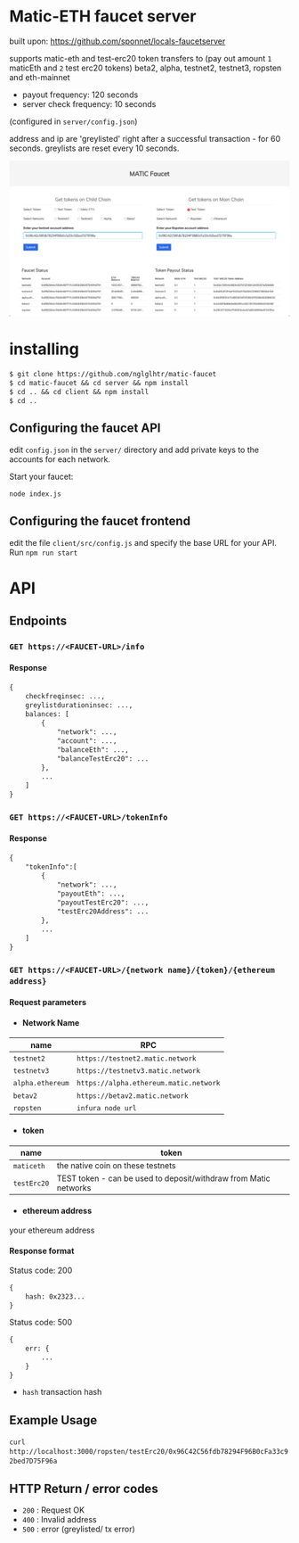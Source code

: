 # Matic-ETH faucet server

built upon: https://github.com/sponnet/locals-faucetserver

supports matic-eth and test-erc20 token transfers to (pay out amount `1` maticEth and `2` test erc20 tokens) beta2, alpha, testnet2, testnet3, ropsten and eth-mainnet

- payout frequency: 120 seconds
- server check frequency: 10 seconds

(configured in `server/config.json`)

address and ip are 'greylisted' right after a successful transaction - for 60 seconds. greylists are reset every 10 seconds.

![screenshot](screen.png)

# installing

```
$ git clone https://github.com/nglglhtr/matic-faucet
$ cd matic-faucet && cd server && npm install
$ cd .. && cd client && npm install
$ cd ..
```

## Configuring the faucet API

edit ```config.json``` in the `server/` directory and add private keys to the accounts for each network.

Start your faucet:

```
node index.js
```

## Configuring the faucet frontend

edit the file `client/src/config.js` and specify the base URL for your API. Run `npm run start`

# API

## Endpoints

### ```GET https://<FAUCET-URL>/info```

#### Response
```
{
	checkfreqinsec: ...,
	greylistdurationinsec: ...,
	balances: [
		{
			"network": ...,
			"account": ...,
			"balanceEth": ...,
			"balanceTestErc20": ...
		},
		...
	]
}
```

### ```GET https://<FAUCET-URL>/tokenInfo```

#### Response 

```
{
	"tokenInfo":[
		{
			"network": ...,
			"payoutEth": ...,
			"payoutTestErc20": ...,
			"testErc20Address": ...
		},
		...
	]
}
```

### ```GET https://<FAUCET-URL>/{network name}/{token}/{ethereum address}```

#### Request parameters

- #### Network Name
|name|RPC|
|---|---|
|`testnet2`|`https://testnet2.matic.network`|
|`testnetv3`|`https://testnetv3.matic.network`|
|`alpha.ethereum`|`https://alpha.ethereum.matic.network`|
|`betav2`|`https://betav2.matic.network`|
|`ropsten`|`infura node url`|

- #### token
|name|token|
|---|---|
|`maticeth`|the native coin on these testnets|
|`testErc20`|TEST token - can be used to deposit/withdraw from Matic networks|


- #### ethereum address
your ethereum address


#### Response format
Status code: 200
```
{ 
	hash: 0x2323... 
}
```
Status code: 500
```
{
	err: {
		...
	}
}
```
* `hash` transaction hash 

## Example Usage

`curl http://localhost:3000/ropsten/testErc20/0x96C42C56fdb78294F96B0cFa33c92bed7D75F96a`


## HTTP Return / error codes

* `200` : Request OK
* `400` : Invalid address
* `500` : error (greylisted/ tx error)
